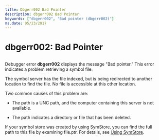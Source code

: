 ```yaml
---
title: Dbgerr002 Bad Pointer
description: dbgerr002 Bad Pointer
keywords: ["dbgerr002", "Bad pointer (dbgerr002)"]
ms.date: 05/23/2017
---
```


# dbgerr002: Bad Pointer


## <span id="ddk_dbgerr002_dbg"></span><span id="DDK_DBGERR002_DBG"></span>


Debugger error **dbgerr002** displays the message "Bad pointer." This error indicates a problem retrieving a symbol file.

The symbol server has the file indexed, but is being redirected to another location to find the file. No file is accessible at this other location.

Two common causes of this problem are:

-   The path is a UNC path, and the computer containing this server is not available.

-   The path indicates a directory or file that has been deleted.

If your symbol store was created by using SymStore, you can find the full path to this file by examining file.ptr. For details, see [Using SymStore](symstore.md).

 

 